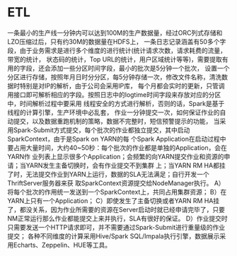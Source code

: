 
# ETL
一条最小的生产线一分钟内可以达到100M的生产数据量，经过ORC列式存储和LZO压缩过后，只有约30M的数据量在HDFS上，
一条日志记录涵盖有50多个字段，由于业务需求是进行多个维度的进行统计(统计请求次数，请求耗费的流量，带宽的统计，
状态码的统计，Top URL的统计，用户区域统计等等)，需要提取有用的字段，还会添加一些分区时间字段，最小的批次是5分钟一个批次，
设置一个分区进行存储，按照年月日时分分区，每5分钟存储一次，修改文件名称，清洗数据时特别是对IP的解析，由于公司会采用IP库，
每个月都会实时的更新，只管调用接口即可解析相应的字段。按照日志中的logtime时间字段来存放对应的分区中，时间解析过程中要采用
线程安全的方式进行解析，否则的话，Spark是基于线程的计算引擎，生产环境中必乱套，
作业一分钟提交一次，如何保证作业的自动提交，以及数据重跑机制的策略，数据不完整时，短信预警提示的功能，
当采用Spark-Submit方式提交，每个批次的作业都独立提交，其中启动SparkContext，由于是Spark on YARN的每
个Spark Application在启动过程中要占用大量时间，大约40~50秒：每个批次的作业都是单独的Application，会在YARN作
业列表上显示很多个Application；会频繁的向YARN提交作业和资源的申请；当YARN发生主备切换时，会有作业提交不到集群
上；当YARN RM HA都挂了时，无法提交作业到YARN上运行，数据的SLA无法满足；自行开发一个ThriftServer服务器来获
取SparkContext资源提交给NodeManager执行。 
  A）将每个批次的作用统一发送到一个SparkContext上，共同占用集群资源；
  B）在YARN上只有一个Application；
  C）即使发生了主备切换或者YARN RM HA挂了，都没关系，因为作业所需要的资源在Server启动时就已经申请完毕了，只要
  NM正常运行那么作业都能提交上来并执行，SLA有很好的保证。
  D）作业提交时只需要发送一个HTTP请求即可，并不需要通过Spark-Submit进行重量级的作业提交；
各种不同维度的计算采用Hive/Spark SQL/Impala执行引擎，数据展示采用Echarts、Zeppelin、HUE等工具。
